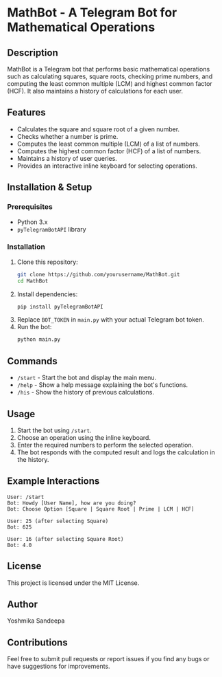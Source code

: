 # MathBot - A Telegram Bot for Mathematical Operations

## Description
MathBot is a Telegram bot that performs basic mathematical operations such as calculating squares, square roots, checking prime numbers, and computing the least common multiple (LCM) and highest common factor (HCF). It also maintains a history of calculations for each user.

## Features
- Calculates the square and square root of a given number.
- Checks whether a number is prime.
- Computes the least common multiple (LCM) of a list of numbers.
- Computes the highest common factor (HCF) of a list of numbers.
- Maintains a history of user queries.
- Provides an interactive inline keyboard for selecting operations.

## Installation & Setup
### Prerequisites
- Python 3.x
- `pyTelegramBotAPI` library

### Installation
1. Clone this repository:
   ```bash
   git clone https://github.com/yourusername/MathBot.git
   cd MathBot
   ```
2. Install dependencies:
   ```bash
   pip install pyTelegramBotAPI
   ```
3. Replace `BOT_TOKEN` in `main.py` with your actual Telegram bot token.
4. Run the bot:
   ```bash
   python main.py
   ```

## Commands
- `/start` - Start the bot and display the main menu.
- `/help` - Show a help message explaining the bot's functions.
- `/his` - Show the history of previous calculations.

## Usage
1. Start the bot using `/start`.
2. Choose an operation using the inline keyboard.
3. Enter the required numbers to perform the selected operation.
4. The bot responds with the computed result and logs the calculation in the history.

## Example Interactions
```
User: /start
Bot: Howdy [User Name], how are you doing?
Bot: Choose Option [Square | Square Root | Prime | LCM | HCF]

User: 25 (after selecting Square)
Bot: 625

User: 16 (after selecting Square Root)
Bot: 4.0
```

## License
This project is licensed under the MIT License.

## Author
Yoshmika Sandeepa

## Contributions
Feel free to submit pull requests or report issues if you find any bugs or have suggestions for improvements.

